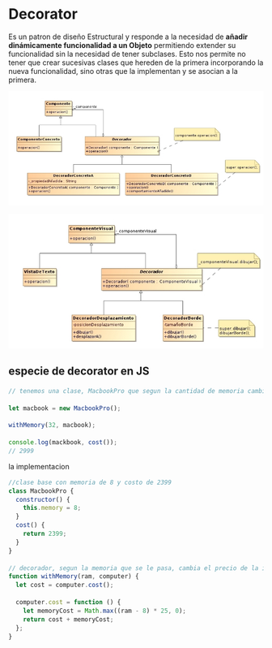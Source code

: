 # Decorator

Es un patron de diseño Estructural y responde a la necesidad de **añadir dinámicamente funcionalidad a un Objeto** permitiendo extender su funcionalidad sin la necesidad de tener subclases.
Esto nos permite no tener que crear sucesivas clases que hereden de la primera incorporando la nueva funcionalidad, sino otras que la implementan y se asocian a la primera.

![](img/decorator_2.jpg)

![](img/decorator.jpg)

## especie de decorator en JS

```js
// tenemos una clase, MacbookPro que segun la cantidad de memoria cambia el precio

let macbook = new MacbookPro();

withMemory(32, macbook);

console.log(mackbook, cost());
// 2999
```

la implementacion

```js
//clase base con memoria de 8 y costo de 2399
class MacbookPro {
  constructor() {
    this.memory = 8;
  }
  cost() {
    return 2399;
  }
}

// decorador, segun la memoria que se le pasa, cambia el precio de la instancia de la computadora
function withMemory(ram, computer) {
  let cost = computer.cost();

  computer.cost = function () {
    let memoryCost = Math.max((ram - 8) * 25, 0);
    return cost + memoryCost;
  };
}
```
